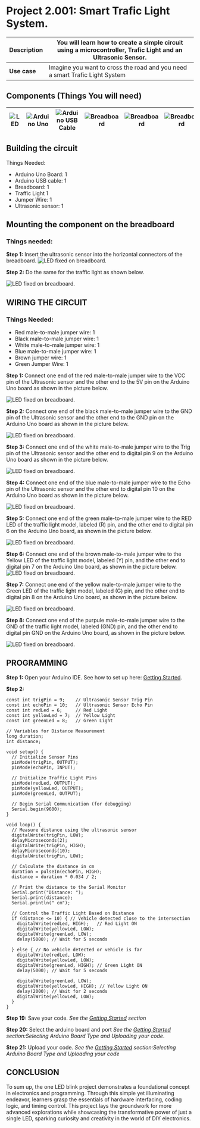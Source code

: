 # Project 2.001: Smart Trafic Light System. 

| **Description** | You will learn how to create a simple circuit using a microcontroller, Trafic Light and an Ultrasonic Sensor. |
|------------------|----------------------------------------------------------------|
| **Use case**     | Imagine you want to cross the road and you need a smart Trafic Light System|

## Components (Things You will need)

| ![LED](../../assets/components/trafficmodule.png) | ![Arduino Uno](../../assets/components/arduino.png) | ![Arduino USB Cable](../../assets/components/USB_Cable.png) | ![Breadboard](../../assets/components/breadboard.png) |![Breadboard](../../assets/components/jump_wire.png)| ![Breadboard](../../assets/components/ultrasonic.png)|
|-------------------------|-------------------------|-------------------------|-------------------------|-------------------------|-------------------------|

## Building the circuit

Things Needed:

-	Arduino Uno Board: 1
-	Arduino USB cable: 1
-	Breadboard: 1
-	Traffic Light 1
-	Jumper Wire: 1
-	Ultrasonic sensor: 1

## Mounting the component on the breadboard

### Things needed:

**Step 1:** Insert the ultrasonic sensor into the horizontal connectors of the breadboard.
![LED fixed on breadboard](../../assets/3.0/Smart%20Trafic%20Light/image%201.jpg).

**Step 2:** Do the same for the traffic light as shown below.

![LED fixed on breadboard](../../assets/3.0/Smart%20Trafic%20Light/image%202.jpg).

## WIRING THE CIRCUIT

### Things Needed:

-	Red male-to-male jumper wire: 1
-	Black male-to-male jumper wire: 1
-	White male-to-male jumper wire: 1
-	Blue male-to-male jumper wire: 1
-	Brown jumper wire: 1
-	Green Jumper Wire: 1

**Step 1:** Connect one end of the red male-to-male jumper wire to the VCC pin of the Ultrasonic sensor and the other end to the 5V pin on the Arduino Uno board as shown in the picture below.

![LED fixed on breadboard](../../assets/3.0/Smart%20Trafic%20Light/image%205.jpg).

**Step 2:** Connect one end of the black male-to-male jumper wire to the GND pin of the Ultrasonic sensor and the other end to the GND pin on the Arduino Uno board as shown in the picture below.

![LED fixed on breadboard](../../assets/3.0/Smart%20Trafic%20Light/image%204.jpg).

**Step 3:** Connect one end of the white male-to-male jumper wire to the Trig pin of the Ultrasonic sensor and the other end to digital pin 9 on the Arduino Uno board as shown in the picture below.

![LED fixed on breadboard](../../assets/3.0/Smart%20Trafic%20Light/image%203.jpg).

**Step 4:** Connect one end of the blue male-to-male jumper wire to the Echo pin of the Ultrasonic sensor and the other end to digital pin 10 on the Arduino Uno board as shown in the picture below.

![LED fixed on breadboard](../../assets/3.0/Smart%20Trafic%20Light/image%206.jpg).

**Step 5:** Connect one end of the green male-to-male jumper wire to the RED LED of the traffic light model, labeled (R) pin, and the other end to digital pin 6 on the Arduino Uno board, as shown in the picture below.

![LED fixed on breadboard](../../assets/3.0/Smart%20Trafic%20Light/image%207.jpg).

**Step 6:** Connect one end of the brown male-to-male jumper wire to the Yellow LED of the traffic light model, labeled (Y) pin, and the other end to digital pin 7 on the Arduino Uno board, as shown in the picture below.
![LED fixed on breadboard](../../assets/3.0/Smart%20Trafic%20Light/image%208.jpg).

**Step 7:** Connect one end of the yellow male-to-male jumper wire to the Green LED of the traffic light model, labeled (G) pin, and the other end to digital pin 8 on the Arduino Uno board, as shown in the picture below.

![LED fixed on breadboard](../../assets/3.0/Smart%20Trafic%20Light/image%209.jpg).

**Step 8:** Connect one end of the purpule male-to-male jumper wire to the GND of the traffic light model, labeled (GND) pin, and the other end to digital pin GND on the Arduino Uno board, as shown in the picture below.

![LED fixed on breadboard](../../assets/3.0/Smart%20Trafic%20Light/image%2010.jpg).

## PROGRAMMING

**Step 1:** Open your Arduino IDE. See how to set up here: [Getting Started](../../../../README.md#getting-started).

**Step 2:** 
```
const int trigPin = 9;    // Ultrasonic Sensor Trig Pin
const int echoPin = 10;   // Ultrasonic Sensor Echo Pin
const int redLed = 6;     // Red Light
const int yellowLed = 7;  // Yellow Light
const int greenLed = 8;   // Green Light

// Variables for Distance Measurement
long duration;
int distance;

void setup() {
  // Initialize Sensor Pins
  pinMode(trigPin, OUTPUT);
  pinMode(echoPin, INPUT);

  // Initialize Traffic Light Pins
  pinMode(redLed, OUTPUT);
  pinMode(yellowLed, OUTPUT);
  pinMode(greenLed, OUTPUT);

  // Begin Serial Communication (for debugging)
  Serial.begin(9600);
}

void loop() {
  // Measure distance using the ultrasonic sensor
  digitalWrite(trigPin, LOW);
  delayMicroseconds(2);
  digitalWrite(trigPin, HIGH);
  delayMicroseconds(10);
  digitalWrite(trigPin, LOW);
  
  // Calculate the distance in cm
  duration = pulseIn(echoPin, HIGH);
  distance = duration * 0.034 / 2;

  // Print the distance to the Serial Monitor
  Serial.print("Distance: ");
  Serial.print(distance);
  Serial.println(" cm");

  // Control the Traffic Light Based on Distance
  if (distance <= 10) { // Vehicle detected close to the intersection
    digitalWrite(redLed, HIGH);   // Red Light ON
    digitalWrite(yellowLed, LOW);
    digitalWrite(greenLed, LOW);
    delay(5000); // Wait for 5 seconds

  } else { // No vehicle detected or vehicle is far
    digitalWrite(redLed, LOW);
    digitalWrite(yellowLed, LOW);
    digitalWrite(greenLed, HIGH); // Green Light ON
    delay(5000); // Wait for 5 seconds
    
    digitalWrite(greenLed, LOW);
    digitalWrite(yellowLed, HIGH); // Yellow Light ON
    delay(2000); // Wait for 2 seconds
    digitalWrite(yellowLed, LOW);
  }
}

```

**Step 19:** Save your code. _See the [Getting Started](../../../../README.md#getting-started) section_

**Step 20:** Select the arduino board and port _See the [Getting Started](../../../../README.md#getting-started) section:Selecting Arduino Board Type and Uploading your code_.

**Step 21:** Upload your code. _See the [Getting Started](../../../../README.md#getting-started) section:Selecting Arduino Board Type and Uploading your code_


## CONCLUSION
To sum up, the one LED blink project demonstrates a foundational concept in electronics and programming. Through this simple yet illuminating endeavor, learners grasp the essentials of hardware interfacing, coding logic, and timing control. This project lays the groundwork for more advanced explorations while showcasing the transformative power of just a single LED, sparking curiosity and creativity in the world of DIY electronics.
